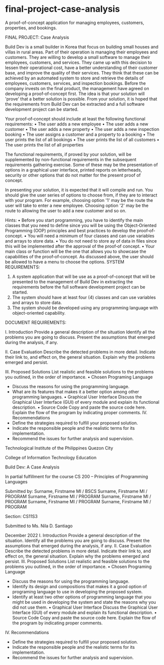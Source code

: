 # final-project-case-analysis
A proof-of-concept application for managing employees, customers, properties, and bookings.

FINAL PROJECT: Case Analysis

Build Dev is a small builder in Korea that focus on building small houses and villas in rural areas. Part of their operation is managing their employees and customers. They are willing to develop a small software to manage their employees, customers, and services. They came up with this decision to lessen their operational cost, have a better understanding of their customer base, and improve the quality of their services. They think that these can be achieved by an automated system to store and retrieve the details of employees, customers, services, and inspection bookings. Before the company invests on the final product, the management have agreed on developing a proof‐of‐concept first. The idea is that your solution will 'prove' that a better solution is possible. From your solution, it is hoped that the requirements from Build Dev can be extracted and a full software development project can be started.

Your proof‐of‐concept should include at least the following functional requirements:
• The user adds a new employee
• The user adds a new customer
• The user adds a new property
• The user adds a new inspection booking
• The user assigns a customer and a property to a booking
• The user prints the list of all bookings
• The user prints the list of all customers
• The user prints the list of all properties

The functional requirements, if proved by your solution, will be supplemented by non-functional requirements in the subsequent requirements gathering exercise. Some of these may be the presentation of options in a graphical user interface, printed reports on letterheads, security or other options that do not matter for the present proof of concept.

In presenting your solution, it is expected that it will compile and run. You should give the user series of options to choose from, if they are to interact with your program. For example, choosing option '1' may be the route the user will take to enter a new employee. Choosing option '2' may be the route to allowing the user to add a new customer and so on.

Hints:
• Before you start programming, you have to identify the main classes that you need to define since you will be using the Object‐Oriented Programming (OOP) principles and best practices to develop the proof‐of‐concept.
• You will need a minimum of four classes and can use variables and arrays to store data.
• You do not need to store ay of data in files since this will be implemented after the approval of the proof‐of concept.
• Your main class or function will be the one that allows you to showcase the capabilities of the proof‐of‐concept. As discussed above, the user should be allowed to have a menu to choose the options.
SYSTEM REQUIREMENTS:
1.	A system application that will be use as a proof-of-concept that will be presented to the management of Build Dev in extracting the requirements before the full software development project can be started.
2.	The system should have at least four (4) classes and can use variables and arrays to store data.
3.	The system should be developed using any programming language with object-oriented capability.

DOCUMENT REQUIREMENTS:

I.	Introduction
Provide a general description of the situation Identify all the problems you are going to discuss. Present the assumptions that emerged during the analysis, if any.

II.	Case Evaluation
Describe the detected problems in more detail. Indicate their link to, and effect on, the general situation. Explain why the problems emerged and persist.

III.	Proposed Solutions
List realistic and feasible solutions to the problems you outlined, in the order of importance.
•	Chosen Programing Language 
-	Discuss the reasons for using the programming language.
-	What are its features that makes it a better option among other programming languages.
•	Graphical User Interface
Discuss the Graphical User Interface (GUI) of every module and explain its functional description. 
•	Source Code
Copy and paste the source code here. Explain the flow of the program by indicating proper comments.
IV.	Recommendations
-	Define the strategies required to fulfill your proposed solution.
-	Indicate the responsible people and the realistic terms for its implementation.
-	Recommend the issues for further analysis and supervision.

















Technological Institute of the Philippines
 Quezon City

College of  Information Technology Education

Build Dev: A Case Analysis

In partial fulfillment for the course
CS 200 – Principles of Programming Languages



Submitted by:
Surname, Firstname MI / BSCS
Surname, Firstname MI / PROGRAM
Surname, Firstname MI / PROGRAM
Surname, Firstname MI / PROGRAM
Surname, Firstname MI / PROGRAM
Surname, Firstname MI / PROGRAM



Section: CS11S3



Submitted to
Ms. Nila D. Santiago



December 2022
I.	Introduction
Provide a general description of the situation. Identify all the problems you are going to discuss. Present the assumptions that emerged during the analysis, if any.
II.	Case Evaluation
Describe the detected problems in more detail. Indicate their link to, and effect on, the general situation. Explain why the problems emerged and persist.
III.	Proposed Solutions
List realistic and feasible solutions to the problems you outlined, in the order of importance.
•	Chosen Programing Language 
-	Discuss the reasons for using the programming language.
-	Identify its design and compositions that makes it a good option of programing language to use in developing the proposed system.
-	Identify at least two other options of programming language that you might be used in developing the system and state the reasons why you did not use them.
•	Graphical User Interface
Discuss the Graphical User Interface (GUI) of every module and explain its functional description. 
•	Source Code
Copy and paste the source code here. Explain the flow of the program by indicating proper comments.

IV.	Recommendations
-	Define the strategies required to fulfill your proposed solution.
-	Indicate the responsible people and the realistic terms for its implementation.
-	Recommend the issues for further analysis and supervision.

